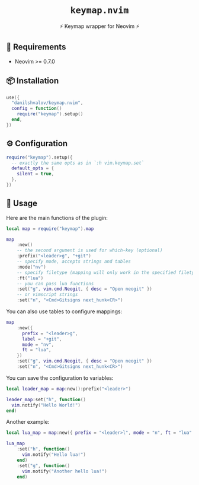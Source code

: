 <h1 align="center"><code>keymap.nvim</code></h1>
<p align="center">⚡ Keymap wrapper for Neovim ⚡</p>

## 🔗 Requirements

* Neovim >= 0.7.0

## 📦 Installation

```lua
use({
  "danilshvalov/keymap.nvim",
  config = function()
    require("keymap").setup()
  end,
})
```

## ⚙️  Configuration

```lua
require("keymap").setup({
  -- exactly the same opts as in `:h vim.keymap.set`
  default_opts = {
    silent = true,
  },
})
```

## 🚀 Usage

Here are the main functions of the plugin:

```lua
local map = require("keymap").map

map
    :new()
    -- the second argument is used for which-key (optional)
    :prefix("<leader>g", "+git")
    -- specify mode, accepts strings and tables
    :mode("nv")
    -- specify filetype (mapping will only work in the specified filetype)
    :ft("lua")
    -- you can pass lua functions
    :set("g", vim.cmd.Neogit, { desc = "Open neogit" })
    -- or vimscript strings
    :set("n", "<Cmd>Gitsigns next_hunk<CR>")
```

You can also use tables to configure mappings:

```lua
map
    :new({
      prefix = "<leader>g",
      label = "+git",
      mode = "nv",
      ft = "lua",
    })
    :set("g", vim.cmd.Neogit, { desc = "Open neogit" })
    :set("n", "<Cmd>Gitsigns next_hunk<CR>")

```

You can save the configuration to variables:

```lua
local leader_map = map:new():prefix("<leader>")

leader_map:set("h", function()
  vim.notify("Hello World!")
end)
```

Another example:

```lua
local lua_map = map:new({ prefix = "<leader>l", mode = "n", ft = "lua" })

lua_map
    :set("h", function()
      vim.notify("Hello lua!")
    end)
    :set("g", function()
      vim.notify("Another hello lua!")
    end)
```
